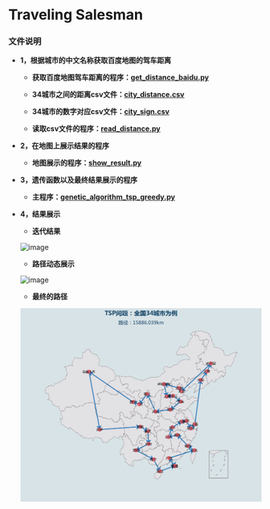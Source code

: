 #  Traveling Salesman


### 文件说明

 * **1，根据城市的中文名称获取百度地图的驾车距离**
 
    + **获取百度地图驾车距离的程序：[get_distance_baidu.py]()**
    
    + **34城市之间的距离csv文件：[city_distance.csv]()**
    
    + **34城市的数字对应csv文件：[city_sign.csv]()**
    
    + **读取csv文件的程序：[read_distance.py]()**
       
    
 * **2，在地图上展示结果的程序**
 
    + **地图展示的程序：[show_result.py]()**


 * **3，遗传函数以及最终结果展示的程序**
 
    + **主程序：[genetic_algorithm_tsp_greedy.py]()**
    
    
  * **4，结果展示**
 
    + **迭代结果**
    
    ![image](iter.png)
    
    + **路径动态展示**
    
    ![image](tsp.gif)
    
    
    + **最终的路径**
    
    ![image](34.png)
    
